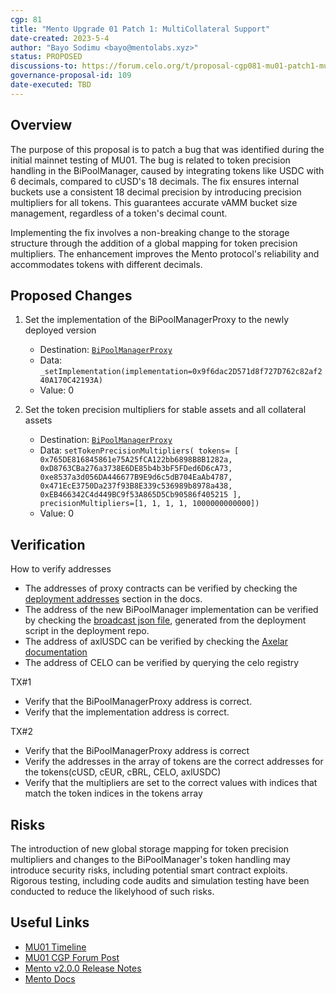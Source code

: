 ```yaml
---
cgp: 81
title: "Mento Upgrade 01 Patch 1: MultiCollateral Support"
date-created: 2023-5-4
author: "Bayo Sodimu <bayo@mentolabs.xyz>"
status: PROPOSED
discussions-to: https://forum.celo.org/t/proposal-cgp081-mu01-patch1-multi-collateral-mento-decimal-fix/5787
governance-proposal-id: 109
date-executed: TBD
---
```


## Overview

The purpose of this proposal is to patch a bug that was identified during the initial mainnet testing of MU01. The bug is related to token precision handling in the BiPoolManager, caused by integrating tokens like USDC with 6 decimals, compared to cUSD's 18 decimals. The fix ensures internal buckets use a consistent 18 decimal precision by introducing precision multipliers for all tokens. This guarantees accurate vAMM bucket size management, regardless of a token's decimal count.

Implementing the fix involves a non-breaking change to the storage structure through the addition of a global mapping for token precision multipliers. The enhancement improves the Mento protocol's reliability and accommodates tokens with different decimals.

## Proposed Changes

1. Set the implementation of the BiPoolManagerProxy to the newly deployed version

   - Destination: [`BiPoolManagerProxy`](https://explorer.celo.org/mainnet/address/0x22d9db95E6Ae61c104A7B6F6C78D7993B94ec901)
   - Data: `_setImplementation(implementation=0x9f6dac2D571d8f727D762c82af240A170C42193A)`
   - Value: 0

2. Set the token precision multipliers for stable assets and all collateral assets
   - Destination: [`BiPoolManagerProxy`](https://explorer.celo.org/mainnet/address/0x22d9db95E6Ae61c104A7B6F6C78D7993B94ec901)
   - Data: `setTokenPrecisionMultipliers(
tokens=
[
   0x765DE816845861e75A25fCA122bb6898B8B1282a,
   0xD8763CBa276a3738E6DE85b4b3bF5FDed6D6cA73,
   0xe8537a3d056DA446677B9E9d6c5dB704EaAb4787,
   0x471EcE3750Da237f93B8E339c536989b8978a438,
   0xEB466342C4d449BC9f53A865D5Cb90586f405215
],
precisionMultipliers=[1, 1, 1, 1, 1000000000000])`
   - Value: 0

## Verification

How to verify addresses

- The addresses of proxy contracts can be verified by checking the [deployment addresses](https://docs.mento.org/mento/developers/deployments/addresses) section in the docs.
- The address of the new BiPoolManager implementation can be verified by checking the [broadcast json file](https://github.com/mento-protocol/mento-deployment/blob/92f7129282a4661acf9f2589c41e2a952db45bd5/broadcast/MU01-04-Deploy-BiPoolMananager.sol/42220/run-latest.json#L7), generated from the deployment script in the deployment repo.
- The address of axlUSDC can be verified by checking the [Axelar documentation](https://docs.axelar.dev/resources/mainnet)
- The address of CELO can be verified by querying the celo registry

TX#1

- Verify that the BiPoolManagerProxy address is correct.
- Verify that the implementation address is correct.

TX#2

- Verify that the BiPoolManagerProxy address is correct
- Verify the addresses in the array of tokens are the correct addresses for the tokens(cUSD, cEUR, cBRL, CELO, axlUSDC)
- Verify that the multipliers are set to the correct values with indices that match the token indices in the tokens array

## Risks

The introduction of new global storage mapping for token precision multipliers and changes to the BiPoolManager's token handling may introduce security risks, including potential smart contract exploits. Rigorous testing, including code audits and simulation testing have been conducted to reduce the likelyhood of such risks.

## Useful Links

- [MU01 Timeline](https://forum.celo.org/t/mento-upgrade-1-deployment-timeline/5219/4)
- [MU01 CGP Forum Post](https://forum.celo.org/t/proposal-mu01-phase1-multicollateral-mento/5245)
- [Mento v2.0.0 Release Notes](https://github.com/mento-protocol/mento-core/releases/tag/v2.0.0)
- [Mento Docs](https://docs.mento.org)
